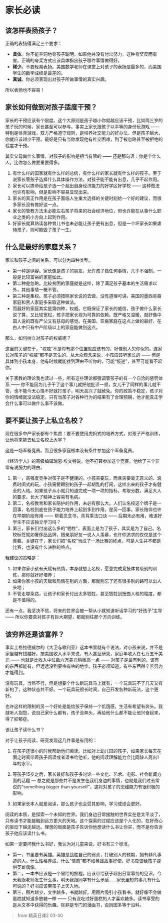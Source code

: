 # 家长必读

## 该怎样表扬孩子？

正确的表扬得满足三个要求：

- **具体**。你不能空洞地夸孩子聪明。如果他并没有付出努力，这种夸奖反而有害。正确的夸奖方式应该具体指出孩子哪件事情做得好。
- **稀少**。不要轻易表扬。美国数学老师在课堂上对孩子的表扬是最多的，而美国学生的数学成绩是最差的。
- **真诚**。你必须表现出对孩子所做事情的真实兴趣。

所以表扬也不容易！

## 家长如何做到对孩子适度干预？

家长的干预应该有个限度。这个大原则是孩子越小你就越应该干预，比如两三岁的孩子玩的时候，家长甚至可以参与。事实上家长跟孩子以平等的身份玩游戏 —— 特别是体育游戏，双方严格遵守规则，是培养社交能力的好办法。但是孩子越大，你就应该越少干预。最好是只有当你发现他有社交困难，到了被忽略甚至被拒绝的程度才干预。

其实父母做什么事情，对孩子的影响是相当有限的 —— 还是那句话：你是个什么人，比你怎么做要重要得多。

1. 有什么样的国家就有什么样的总统，有什么样的家长就有什么样的孩子。至于说家长管孩子选择什么具体操作方法，对孩子能不能有出息，几乎不起作用。
2. 家长可以拼命给孩子选一个超出自身经济能力的好学区好学校 —— 这种做法也许有影响，但是影响不容易显现出来。
3. 家长的真正作用是在孩子面临人生重大选择的关键时刻给一个好的建议，而很多家长没有做好这一点。
4. 家长的管教方法未必能左右孩子将来的社会经济地位，但也许能在从事什么职业之类的小方向上起到作用。
5. 好家长就算熟读各种育儿书也未必能让孩子更有出息，但是一个坏家长如果虐待孩子，则可能毁了孩子一生。

## 什么是最好的家庭关系？

家长和孩子之间的关系，可以分为四种类型。

- 第一种是纵容。家长像是孩子的朋友，允许孩子做任何事情，几乎不强制。一般是比较富裕的家庭如此。
- 第二种是忽略。比较贫困的家庭就是这样，除了满足孩子基本的生活需求以外，其他事情一概不管。
- 第三种是集权。孩子必须按照家长说的去做，没有道理可讲。美国的墨西哥裔家庭和黑人家庭多采取这种做法。
- 而最好的家庭其实是第四种，权威。它既保证了家长的威信，孩子做什么家长说了算，又比较宽松，孩子把家长视为可靠的依赖。既严格又温暖，就好像中国人说的既有严父又有慈母的感觉。在美国，亚裔家庭在这点上做的最好，在白人中只有中产阶级以上的家庭能做到这点。

那么，如何树立对孩子的权威呢？

这里的关键在于，“权威”不是你有那个位置就应该有的，好像别人欠你似的。连家长对孩子的“权威”都不是天生的。从大众观念来说，小孩应该听家长的 —— 但是具体到小孩本身，他有时候就能找到理由不听你的，可能“叛逆”，甚至可能看不起你。

关于家教的理论我也读过一些，所有这些理论都强调管孩子的有一个自洽的惩罚体系 —— 你不能因为儿子干了这个事儿就把他批评一顿，女儿干了同样的事儿就不管，也不能今天心情不好就打孩子，明天高兴了就赦免。你的政策不稳定，孩子对你的情绪就没法稳定。只有当孩子对各种行为的结果有了合理预期，他才能真正学会什么事可以做什么事不该做。

## 要不要让孩子上私立名校？

现在很多中产家长都有个焦虑：要不要使用虎妈式的培养方式，对孩子严格训练，让他将来能去私立名校上大学？

这是一场军备竞赛。而且很多家庭根本没有条件参加这个军备竞赛。

《经济学人》的高级编辑瑞恩·埃文特说，他不打算参加这个竞赛。他给了三个非常有说服力的理由。

1. 第一，高强度竞争对孩子是不健康的。小孩需要玩，而且需要毫无意义的、浪费时间式的玩。小孩需要跟别的孩子一起胡乱的打闹，这样出来的孩子才有健全的人格。如果孩子从小就只知道完成一项一项的指标，考取分数，满足大人的要求，长大了精神上容易有毛病。
2. 第二，名校教育和家长陪护的作用，未必有那么大。人们认名校这个牌子是一回事，名校到底在孩子能力培养上起到多到作用，是另一回事。家长陪伴也许在早期阶段有用 —— 帮着念念书，背背乘法口诀 —— 后期未必有用，难道好学生不应该独立学习吗？
3. 第三，家长们付出这么多的“牺牲”，表面上是为了孩子，其实是为了自己。名校标签就如奢侈品品牌，跟亲朋好友一说人人羡慕，也许你追求的仅仅是这个羡慕。关键在于，家长们把“名校”当成了一场比赛的终点，可是人生并不都是比赛，也没有什么决胜的终点。

我建议的策略是：

1. 如果你家小孩有天赋有热情，本身就想上名校，愿意完成竞技体育级别的训练，那你就好好培养；
2. 如果你家小孩的天赋和热情在别的方面，那就别忘了还有很多别的路可以出人头地；
3. 不管走哪条路，让孩子和家长付出太多牺牲，甚至牺牲到扭曲人格的程度，都是不值得的。

还有一点，我坚决不信，将来的世界会被一帮从小就知道听话学习的“好孩子”主导 —— 所以你要真对孩子有巨大期望，那就别往那个方向训练。

## 该穷养还是该富养？

事实上格拉德威尔的《大卫与歌利亚》这本书里就有个说法，对小孩来说，并不是家里越有钱越好。按美国收入水平来说，有人甚至研究，家庭年收入在七万五千美元 —— 也就是比收入中位数六万美元稍微高一点 —— 对孩子是最有利的。该有的东西都能有，但远远没到要啥有啥的地步。孩子必须知道，有些东西得辛苦努力才能得到。

没有玩具，当然不行。但是想要个什么新玩具马上就有，一个玩具玩不了几天又有新的了，这种状态并不好。一个玩具玩很长时间，自己开发各种新玩法，这个更好。

也许这样的限制的另一个好处是能给孩子保持一个饥饿感，生活有希望有奔头。我就听人抱怨，说自己家什么都有，孩子没奔头，再给他什么都不能让他兴奋起来，得了抑郁症。

该让孩子读什么书？

对于让孩子阅读，研究发现这几件事是有用的：

1. 在孩子还很小的时候帮助他们阅读。比如对上幼儿园的孩子，如果家长每天在固定时间带着孩子阅读或者读书给他听，他的阅读理解能力会比同龄人高出1年的水平。

2. 等孩子15岁之后，家长最好和孩子多讨论一些文化、艺术、电影、社会新闻方面的话题 — 总之就是那些并不是发生在我们身边的事情，也就是我们过去常说的“something bigger than yourself”，这将对孩子的思维能力有很积极的影响。

3. 如果家长本人就爱阅读，那么孩子也会受其影响，学习成绩会更好。

阅读的本质，是探索一个未知的世界。我们身边日常接触的世界实在是太平淡了，只有读书才能接触到远方更大的天地。这个探索的过程应该是个人化的，在好奇心的驱动下越走越远。理想的局面是孩子告诉你他想读什么书让你买，而不是你告诉孩子他应该读什么书。

如果一定要问我什么书好，我认为对儿童来说，好书有三个标准。

- 第一，书里要有英雄。英雄是战胜自己的弱点，打破别人的预期，拥有非凡事迹的人。什么性格养成、什么“情商”都不如英雄故事好使。好书应该给孩子提供英雄偶像。
- 第二，一本书应该是一个冒险的旅程，应该带给孩子超出日常事务的见识。今天我跟老师发生什么事，明天我跟同学有什么矛盾……家长里短的事儿有什么可说的？好书应该带孩子上天入地。
- 第三，图片越少，文字越多，书就越好。用图片吸引小孩看书，就好像不会做蛋糕就知道多放糖一样 —— 只有没吃过好蛋糕的人才喜欢糖多。读书享受的是从文本中获得的乐趣。除非是专门的漫画书，否则图多等于没料。

> from 精英日课2 03-30